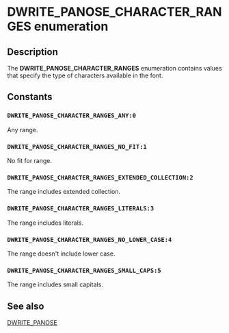 # DWRITE_PANOSE_CHARACTER_RANGES enumeration

## Description

The **DWRITE_PANOSE_CHARACTER_RANGES** enumeration contains values that specify the type of characters available in the font.

## Constants

### `DWRITE_PANOSE_CHARACTER_RANGES_ANY:0`

Any range.

### `DWRITE_PANOSE_CHARACTER_RANGES_NO_FIT:1`

No fit for range.

### `DWRITE_PANOSE_CHARACTER_RANGES_EXTENDED_COLLECTION:2`

The range includes extended collection.

### `DWRITE_PANOSE_CHARACTER_RANGES_LITERALS:3`

The range includes literals.

### `DWRITE_PANOSE_CHARACTER_RANGES_NO_LOWER_CASE:4`

The range doesn't include lower case.

### `DWRITE_PANOSE_CHARACTER_RANGES_SMALL_CAPS:5`

The range includes small capitals.

## See also

[DWRITE_PANOSE](https://learn.microsoft.com/windows/win32/api/dwrite_1/ns-dwrite_1-dwrite_panose)